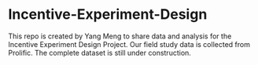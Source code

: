# Incentive-Experiment-Design
This repo is created by Yang Meng to share data and analysis for the Incentive Experiment Design Project. Our field study data is collected from Prolific. The complete dataset is still under construction. 

